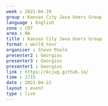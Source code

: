 ```yaml
---
week : 2021-04-19
group : Kansas City Java Users Group
language : English
zone : CDT
area : NA
title : Kansas City Java Users Group
format : world_tour
organiser : Steve Poole
presenter2 : Georgios
presenter3 : Georgios
presenter1 : Georgios
link : https://kcjug.github.io/
time : 1715
date : 2021-04-22
layout : event
type : live
---
```

